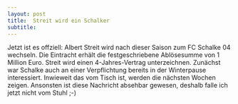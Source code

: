 ```yaml
---
layout: post
title:  Streit wird ein Schalker
subtitle:  
---
```


Jetzt ist es offziell: Albert Streit wird nach dieser Saison zum FC Schalke 04 wechseln. Die Eintracht erhält die festgeschriebene Ablösesumme von 1 Million Euro. Streit wird einen 4-Jahres-Vertrag unterzeichnen. Zunächst war Schalke auch an einer Verpflichtung bereits in der Winterpause interessiert. Inwieweit das vom Tisch ist, werden die nächsten Wochen zeigen. Ansonsten ist diese Nachricht absehbar gewesen, deshalb falle ich jetzt nicht vom Stuhl ;-)


